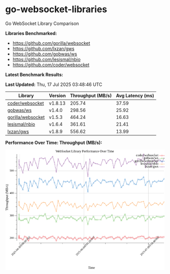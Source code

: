 # go-websocket-libraries

Go WebSocket Library Comparison

**Libraries Benchmarked:**

- https://github.com/gorilla/websocket
- https://github.com/lxzan/gws
- https://github.com/gobwas/ws
- https://github.com/lesismal/nbio
- https://github.com/coder/websocket

**Latest Benchmark Results:**

<!-- BENCHMARK_TABLE_START -->
**Last Updated:** Thu, 17 Jul 2025 03:48:46 UTC

| Library                                         | Version         | Throughput (MB/s) | Avg Latency (ms) |
| ----------------------------------------------- | --------------- | ----------------- | ---------------- |
| [coder/websocket](https://github.com/coder/websocket) | v1.8.13 | 205.74 | 37.59 |
| [gobwas/ws](https://github.com/gobwas/ws) | v1.4.0 | 298.56 | 25.92 |
| [gorilla/websocket](https://github.com/gorilla/websocket) | v1.5.3 | 464.24 | 16.63 |
| [lesismal/nbio](https://github.com/lesismal/nbio) | v1.6.4 | 361.61 | 21.41 |
| [lxzan/gws](https://github.com/lxzan/gws) | v1.8.9 | 556.62 | 13.99 |
<!-- BENCHMARK_TABLE_END -->

**Performance Over Time: Throughput (MB/s):**

![Benchmark Performance Graph](benchmark_performance.png)